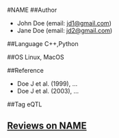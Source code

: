 #NAME
##Author
* John Doe (email: jd1@gmail.com)
* Jane Doe (email: jd2@gmail.com)

##Language
C++,Python

##OS
Linux, MacOS

##Reference
* Doe J et al. (1999), ...
* Doe J et al. (2003), ...

##Tag
eQTL


## [Reviews on NAME](https://github.com/gaow/genetic-analysis-software/issues/583)